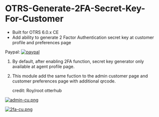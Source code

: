 # OTRS-Generate-2FA-Secret-Key-For-Customer
- Built for OTRS 6.0.x CE  
- Add ability to generate 2 Factor Authentication secret key at customer profile and preferences page    
  
Paypal: [![paypal](https://www.paypalobjects.com/en_US/i/btn/btn_donateCC_LG.gif)](https://paypal.me/MohdAzfar?locale.x=en_US)      

1. By default, after enabling 2FA function, secret key generator only available at agent profile page.  
2. This module add the same fuction to the admin customer page and customer preferences page with additional qrcode.

  
   credit: Roy/root otterhub
  
 [![admin-cu.png](https://i.postimg.cc/zBqYtm39/admin-cu.png)](https://postimg.cc/5HKryRB3)  
   
 [![2fa-cu.png](https://i.postimg.cc/K8RvXpt1/2fa-cu.png)](https://postimg.cc/SnbpCrT4)
 
 
